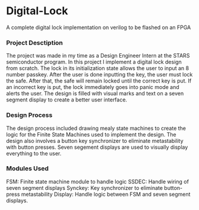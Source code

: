 # Digital-Lock
A complete digital lock implementation on verilog to be flashed on an FPGA

### Project Desctiption
The project was made in my time as a Design Engineer Intern at the STARS semiconductor program. In this project I implement a digital lock design from scratch. The lock in its initialization state allows the user to input an 8 number passkey. After the user is done inputting the key, the user must lock the safe. After that, the safe will remain locked until the correct key is put. If an incorrect key is put, the lock immediately goes into panic mode and alerts the user. The design is filled with visual marks and text on a seven segment display to create a better user interface.

### Design Process
The design process included drawing mealy state machines to create the logic for the Finite State Machines used to implement the design. The design also involves a button key synchronizer to eliminate metastability with button presses. Seven segement displays are used to visually display everything to the user.

### Modules Used
FSM: Finite state machine module to handle logic
SSDEC: Handle wiring of seven segment displays
Synckey: Key synchronizer to eliminate button-press metastability
Display: Handle logic between FSM and seven segment displays.
